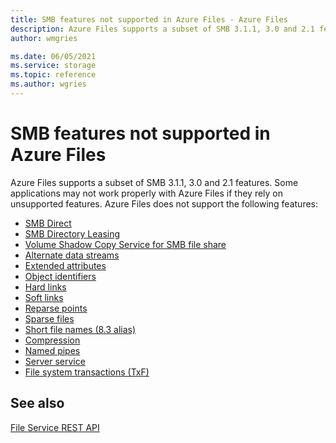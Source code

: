 ```yaml
---
title: SMB features not supported in Azure Files - Azure Files
description: Azure Files supports a subset of SMB 3.1.1, 3.0 and 2.1 features. Some applications may not work properly with Azure Files if they rely on unsupported features.
author: wmgries

ms.date: 06/05/2021
ms.service: storage
ms.topic: reference
ms.author: wgries
---
```


# SMB features not supported in Azure Files
Azure Files supports a subset of SMB 3.1.1, 3.0 and 2.1 features. Some applications may not work properly with Azure Files if they rely on unsupported features. Azure Files does not support the following features:
  
- [SMB Direct](https://technet.microsoft.com/library/jj134210.aspx)  
- [SMB Directory Leasing](https://technet.microsoft.com/library/hh831795.aspx)  
- [Volume Shadow Copy Service for SMB file share](https://blogs.technet.com/b/clausjor/archive/2012/06/14/vss-for-smb-file-shares.aspx)  
- [Alternate data streams](https://msdn.microsoft.com/library/windows/desktop/aa364404\(v=vs.85\).aspx)  
- [Extended attributes](https://en.wikipedia.org/wiki/Extended_file_attributes)
- [Object identifiers](https://msdn.microsoft.com/library/windows/desktop/aa363997\(v=vs.85\).aspx)  
- [Hard links](https://msdn.microsoft.com/library/windows/desktop/aa365006\(v=vs.85\).aspx)
- [Soft links](https://msdn.microsoft.com/library/windows/desktop/aa363878\(v=vs.85\).aspx)  
- [Reparse points](https://msdn.microsoft.com/library/windows/desktop/aa365503\(v=vs.85\).aspx)  
- [Sparse files](https://msdn.microsoft.com/library/windows/desktop/aa365564\(v=vs.85\).aspx)
- [Short file names (8.3 alias)](https://support.microsoft.com/kb/142982)  
- [Compression](https://msdn.microsoft.com/library/windows/desktop/aa364592\(v=vs.85\).aspx)  
- [Named pipes](https://msdn.microsoft.com/library/windows/desktop/aa365590\(v=vs.85\).aspx)  
- [Server service](https://technet.microsoft.com/library/cc958790.aspx)  
- [File system transactions (TxF)](https://msdn.microsoft.com/magazine/cc163388.aspx)
  
## See also
[File Service REST API](File-Service-REST-API.md)
